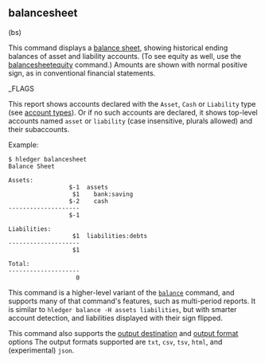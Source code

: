 ## balancesheet

(bs)

This command displays a [balance sheet](https://en.wikipedia.org/wiki/Balance_sheet), 
showing historical ending balances of asset and liability accounts. 
(To see equity as well, use the [balancesheetequity](#balancesheetequity) command.)
Amounts are shown with normal positive sign, as in conventional
financial statements.

_FLAGS

This report shows accounts declared with the `Asset`, `Cash` or `Liability` type
(see [account types](https://hledger.org/hledger.html#account-types)).
Or if no such accounts are declared, it shows top-level accounts named
`asset` or `liability` (case insensitive, plurals allowed) and their subaccounts.

Example:

```cli
$ hledger balancesheet
Balance Sheet

Assets:
                 $-1  assets
                  $1    bank:saving
                 $-2    cash
--------------------
                 $-1

Liabilities:
                  $1  liabilities:debts
--------------------
                  $1

Total:
--------------------
                   0
```

This command is a higher-level variant of the [`balance`](#balance) command,
and supports many of that command's features, such as multi-period reports.
It is similar to `hledger balance -H assets liabilities`,
but with smarter account detection, and liabilities displayed with
their sign flipped.

This command also supports the
[output destination](hledger.html#output-destination) and
[output format](hledger.html#output-format) options
The output formats supported are
`txt`, `csv`, `tsv`, `html`, and (experimental) `json`.
